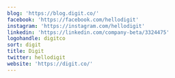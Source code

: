 ```yaml
---
blog: 'https://blog.digit.co/'
facebook: 'https://facebook.com/hellodigit'
instagram: 'https://instagram.com/hellodigit'
linkedin: 'https://linkedin.com/company-beta/3324475'
logohandle: digitco
sort: digit
title: Digit
twitter: hellodigit
website: 'https://digit.co/'
---
```

